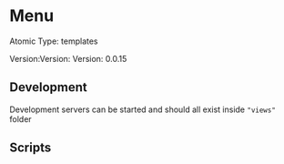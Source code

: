 # Menu

Atomic Type: templates

Version:Version: Version: 0.0.15


## Development

Development servers can be started and should all exist inside `"views"` folder

## Scripts

